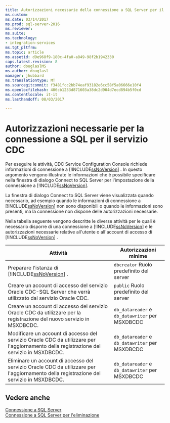 ```yaml
---
title: Autorizzazioni necessarie della connessione a SQL Server per il servizio CDC | Documenti Microsoft
ms.custom: 
ms.date: 03/14/2017
ms.prod: sql-server-2016
ms.reviewer: 
ms.suite: 
ms.technology:
- integration-services
ms.tgt_pltfrm: 
ms.topic: article
ms.assetid: d9e968f9-180c-4fa0-a849-98f2b1942330
caps.latest.revision: 8
author: douglaslMS
ms.author: douglasl
manager: jhubbard
ms.translationtype: MT
ms.sourcegitcommit: f3481fcc2bb74eaf93182e6cc58f5a06666e10f4
ms.openlocfilehash: 406cb1233d871603a38dc2d904d7ecd894b5f0cd
ms.contentlocale: it-it
ms.lasthandoff: 08/03/2017

---
```

# <a name="sql-server-connection-required-permissions-for-the-cdc-service"></a>Autorizzazioni necessarie per la connessione a SQL per il servizio CDC
  Per eseguire le attività, CDC Service Configuration Console richiede informazioni di connessione a [!INCLUDE[ssNoVersion](../../includes/ssnoversion-md.md)] . In questo argomento vengono illustrate le informazioni che è possibile specificare nella finestra di dialogo Connect to SQL Server per l'impostazione della connessione a [!INCLUDE[ssNoVersion](../../includes/ssnoversion-md.md)].  
  
 La finestra di dialogo Connect to SQL Server viene visualizzata quando necessario, ad esempio quando le informazioni di connessione a [!INCLUDE[ssNoVersion](../../includes/ssnoversion-md.md)] non sono disponibili o quando le informazioni sono presenti, ma la connessione non dispone delle autorizzazioni necessarie.  
  
 Nella tabella seguente vengono descritte le diverse attività per le quali è necessario disporre di una connessione a [!INCLUDE[ssNoVersion](../../includes/ssnoversion-md.md)] e le autorizzazioni necessarie relative all'utente o all'account di accesso di [!INCLUDE[ssNoVersion](../../includes/ssnoversion-md.md)] .  
  
|Attività|Autorizzazioni minime|  
|----------|-------------------------|  
|Preparare l'istanza di [!INCLUDE[ssNoVersion](../../includes/ssnoversion-md.md)] .|`dbcreator` Ruolo predefinito del server|  
|Creare un account di accesso del servizio Oracle CDC-SQL Server che verrà utilizzato dal servizio Oracle CDC.|`public` Ruolo predefinito del server|  
|Creare un account di accesso del servizio Oracle CDC da utilizzare per la registrazione del nuovo servizio in MSXDBCDC.|`db_datareader` e `db_datawriter` per MSXDBCDC|  
|Modificare un account di accesso del servizio Oracle CDC da utilizzare per l'aggiornamento della registrazione del servizio in MSXDBCDC.|`db_datareader` e `db_datawriter` per MSXDBCDC|  
|Eliminare un account di accesso del servizio Oracle CDC da utilizzare per l'aggiornamento della registrazione del servizio in MSXDBCDC.|`db_datareader` e `db_datawriter` per MSXDBCDC|  
  
## <a name="see-also"></a>Vedere anche  
 [Connessione a SQL Server](../../integration-services/change-data-capture/connection-to-sql-server.md)   
 [Connessione a SQL Server per l'eliminazione](../../integration-services/change-data-capture/connection-to-sql-server-for-delete.md)  
  
  
